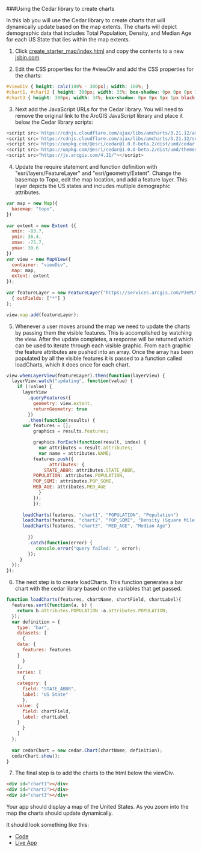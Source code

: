 ###Using the Cedar library to create charts

In this lab you will use the Cedar library to create charts that will dynamically update based on the map extents.  The charts will depict demographic data that includes Total Population, Density, and Median Age for each US State that lies within the map extents.

1.	Click [create_starter_map/index.html](../create_starter_map/index.html) and copy the contents to a new [jsbin.com](http://jsbin.com).

2.	Edit the CSS properties for the #viewDiv and add the CSS properties for the charts:

```css
#viewDiv { height: calc(100% - 300px); width: 100%; }
#chart1, #chart2 { height: 300px; width: 33%; box-shadow: 0px 0px 0px 1px black inset; float: left;}
#chart3 { height: 300px; width: 34%; box-shadow: 0px 0px 0px 1px black inset; float: right;}
```

3.	Next add the JavaScript URLs for the Cedar library. You will need to remove the original link to the ArcGIS JavaScript library and place it below the Cedar library scripts:

```javascript
<script src='https://cdnjs.cloudflare.com/ajax/libs/amcharts/3.21.12/amcharts.js'></script>
<script src='https://cdnjs.cloudflare.com/ajax/libs/amcharts/3.21.12/serial.js'></script>
<script src='https://unpkg.com/@esri/cedar@1.0.0-beta.2/dist/umd/cedar.js'></script>
<script src='https://unpkg.com/@esri/cedar@1.0.0-beta.2/dist/umd/themes/amCharts/calcite.js'></script>
<script src="https://js.arcgis.com/4.11/"></script>
```

4.	Update the require statement and function definition with "esri/layers/FeatureLayer" and "esri/geometry/Extent".  Change the basemap to Topo, edit the map location, and add a feature layer.  This layer depicts the US states and includes multiple demographic attributes.

```javascript
var map = new Map({
  basemap: "topo",
})
      
var extent = new Extent ({
  xmin: -83.7,
  ymin: 36.4,
  xmax: -75.7,
  ymax: 39.6
})
var view = new MapView({
  container: "viewDiv",
  map: map,
  extent: extent
});
		  
var featureLayer = new FeatureLayer("https://services.arcgis.com/P3ePLMYs2RVChkJx/arcgis/rest/services/USA_States_Generalized/FeatureServer/0",
  { outFields: ["*"] }
);

view.map.add(featureLayer);
```

5.	Whenever a user moves around the map we need to update the charts by passing them the visible features.  This is accomplished by watching the view.  After the update completes, a response will be returned which can be used to iterate through each visible graphic.  From each graphic the feature attributes are pushed into an array.  Once the array has been populated by all the visible features it is passed to a function called loadCharts, which it does once for each chart.

```javascript
view.whenLayerView(featureLayer).then(function(layerView) {
  layerView.watch("updating", function(value) {
    if (!value) {
      layerView
        .queryFeatures({
          geometry: view.extent,
          returnGeometry: true
        })
        .then(function(results) {
	  var features = [];
          graphics = results.features;

          graphics.forEach(function(result, index) {
            var attributes = result.attributes;
            var name = attributes.NAME;
	      features.push({
                attributes: {
	          STATE_ABBR: attributes.STATE_ABBR,
		  POPULATION: attributes.POPULATION,
		  POP_SQMI: attributes.POP_SQMI,
		  MED_AGE: attributes.MED_AGE
	        }
	      });
          });
				  
	  loadCharts(features, "chart1", "POPULATION", "Population")
	  loadCharts(features, "chart2", "POP_SQMI", "Density (Square Mile)")
	  loadCharts(features, "chart3", "MED_AGE", "Median Age")
                  
        })
        .catch(function(error) {
           console.error("query failed: ", error);
        });
     }
  });
});
```

6.	The next step is to create loadCharts.  This function generates a bar chart with the cedar library based on the variables that get passed.

```javascript
function loadCharts(features, chartName, chartField, chartLabel){
  features.sort(function(a, b) {
    return b.attributes.POPULATION -a.attributes.POPULATION;
  });
  var definition = {
    type: "bar",
    datasets: [
      {
	data: {
	  features: features
	}
      }
    ],
    series: [
      {
	category: {
	  field: "STATE_ABBR",
	  label: "US State"
      },
	value: {
	  field: chartField,
	  label: chartLabel
	}
      }
    ]
  };
	
  var cedarChart = new cedar.Chart(chartName, definition);
  cedarChart.show();
}
```

7.	The final step is to add the charts to the html below the viewDiv.

```html
<div id="chart1"></div>
<div id="chart2"></div> 
<div id="chart3"></div>
```

 Your app should display a map of the United States.  As you zoom into the map the charts should update dynamically.
 
 It should look something like this:
* [Code](index.html)
* [Live App](http://jofraley.github.io/Hacking_JavaScript/labs/jsapi/cedar_charts/index.html)
